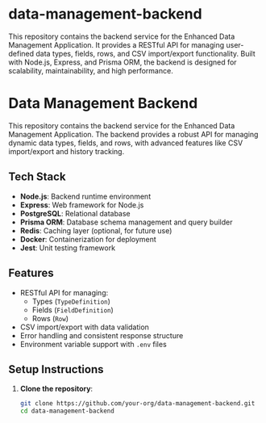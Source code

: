 # data-management-backend
This repository contains the backend service for the Enhanced Data Management Application. It provides a RESTful API for managing user-defined data types, fields, rows, and CSV import/export functionality. Built with Node.js, Express, and Prisma ORM, the backend is designed for scalability, maintainability, and high performance.
# Data Management Backend

This repository contains the backend service for the Enhanced Data Management Application. The backend provides a robust API for managing dynamic data types, fields, and rows, with advanced features like CSV import/export and history tracking.

## Tech Stack

- **Node.js**: Backend runtime environment
- **Express**: Web framework for Node.js
- **PostgreSQL**: Relational database
- **Prisma ORM**: Database schema management and query builder
- **Redis**: Caching layer (optional, for future use)
- **Docker**: Containerization for deployment
- **Jest**: Unit testing framework

## Features

- RESTful API for managing:
  - Types (`TypeDefinition`)
  - Fields (`FieldDefinition`)
  - Rows (`Row`)
- CSV import/export with data validation
- Error handling and consistent response structure
- Environment variable support with `.env` files

## Setup Instructions

1. **Clone the repository**:
   ```bash
   git clone https://github.com/your-org/data-management-backend.git
   cd data-management-backend
